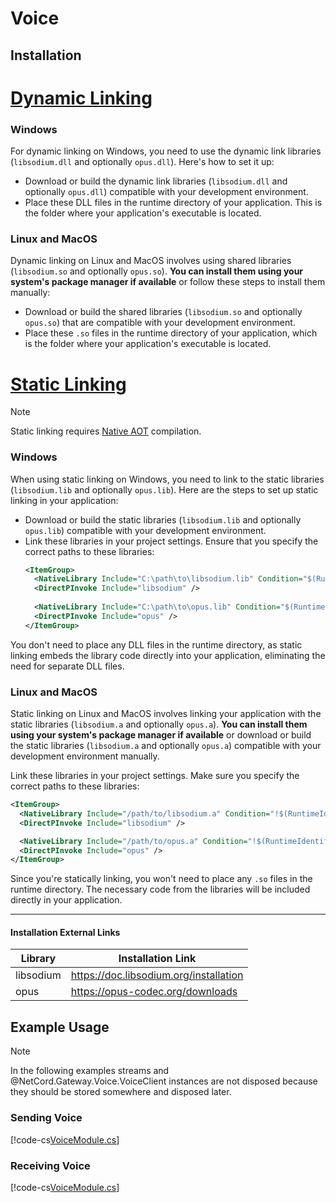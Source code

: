 # Voice

## Installation

# [Dynamic Linking](#tab/dynamic)

### Windows

For dynamic linking on Windows, you need to use the dynamic link libraries (`libsodium.dll` and optionally `opus.dll`). Here's how to set it up:
- Download or build the dynamic link libraries (`libsodium.dll` and optionally `opus.dll`) compatible with your development environment.
- Place these DLL files in the runtime directory of your application. This is the folder where your application's executable is located.

### Linux and MacOS

Dynamic linking on Linux and MacOS involves using shared libraries (`libsodium.so` and optionally `opus.so`). **You can install them using your system's package manager if available** or follow these steps to install them manually:
- Download or build the shared libraries (`libsodium.so` and optionally `opus.so`) that are compatible with your development environment.
- Place these `.so` files in the runtime directory of your application, which is the folder where your application's executable is located.

# [Static Linking](#tab/static)

> [!NOTE]
> Static linking requires [Native AOT](https://learn.microsoft.com/en-us/dotnet/core/deploying/native-aot) compilation.

### Windows

When using static linking on Windows, you need to link to the static libraries (`libsodium.lib` and optionally `opus.lib`). Here are the steps to set up static linking in your application:
- Download or build the static libraries (`libsodium.lib` and optionally `opus.lib`) compatible with your development environment.
- Link these libraries in your project settings. Ensure that you specify the correct paths to these libraries:
  ```xml
  <ItemGroup>
    <NativeLibrary Include="C:\path\to\libsodium.lib" Condition="$(RuntimeIdentifier.StartsWith('win'))" />
    <DirectPInvoke Include="libsodium" />
    
    <NativeLibrary Include="C:\path\to\opus.lib" Condition="$(RuntimeIdentifier.StartsWith('win'))" />
    <DirectPInvoke Include="opus" />
  </ItemGroup>
  ```

You don't need to place any DLL files in the runtime directory, as static linking embeds the library code directly into your application, eliminating the need for separate DLL files.

### Linux and MacOS

Static linking on Linux and MacOS involves linking your application with the static libraries (`libsodium.a` and optionally `opus.a`). **You can install them using your system's package manager if available** or download or build the static libraries (`libsodium.a` and optionally `opus.a`) compatible with your development environment manually.

Link these libraries in your project settings. Make sure you specify the correct paths to these libraries:
```xml
<ItemGroup>
  <NativeLibrary Include="/path/to/libsodium.a" Condition="!$(RuntimeIdentifier.StartsWith('win'))" />
  <DirectPInvoke Include="libsodium" />

  <NativeLibrary Include="/path/to/opus.a" Condition="!$(RuntimeIdentifier.StartsWith('win'))" />
  <DirectPInvoke Include="opus" />
</ItemGroup>
```

Since you're statically linking, you won't need to place any `.so` files in the runtime directory. The necessary code from the libraries will be included directly in your application.

***

#### Installation External Links

| Library   | Installation Link                      |
|-----------|----------------------------------------|
| libsodium | https://doc.libsodium.org/installation |
| opus      | https://opus-codec.org/downloads       |

## Example Usage

> [!NOTE]
> In the following examples streams and @NetCord.Gateway.Voice.VoiceClient instances are not disposed because they should be stored somewhere and disposed later.

### Sending Voice
[!code-cs[VoiceModule.cs](Voice/VoiceModule.cs#L11-L103)]

### Receiving Voice
[!code-cs[VoiceModule.cs](Voice/VoiceModule.cs#L104-L147)]